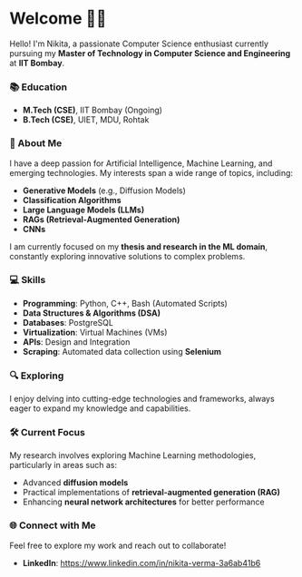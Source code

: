 # Welcome 👩‍💻 

Hello! I'm Nikita, a passionate Computer Science enthusiast currently pursuing my **Master of Technology in Computer Science and Engineering** at **IIT Bombay**.  

### 📚 Education  
- **M.Tech (CSE)**, IIT Bombay (Ongoing)  
- **B.Tech (CSE)**, UIET, MDU, Rohtak  

### 🌟 About Me  
I have a deep passion for Artificial Intelligence, Machine Learning, and emerging technologies. My interests span a wide range of topics, including:  
- **Generative Models** (e.g., Diffusion Models)  
- **Classification Algorithms**  
- **Large Language Models (LLMs)**  
- **RAGs (Retrieval-Augmented Generation)**  
- **CNNs**  

I am currently focused on my **thesis and research in the ML domain**, constantly exploring innovative solutions to complex problems.  

### 💻 Skills  
- **Programming**: Python, C++, Bash (Automated Scripts)  
- **Data Structures & Algorithms (DSA)**  
- **Databases**: PostgreSQL  
- **Virtualization**: Virtual Machines (VMs)  
- **APIs**: Design and Integration
- **Scraping**: Automated data collection using **Selenium**

### 🔍 Exploring  
I enjoy delving into cutting-edge technologies and frameworks, always eager to expand my knowledge and capabilities.  

### 🛠️ Current Focus  
My research involves exploring Machine Learning methodologies, particularly in areas such as:  
- Advanced **diffusion models**  
- Practical implementations of **retrieval-augmented generation (RAG)**  
- Enhancing **neural network architectures** for better performance  

### 🌐 Connect with Me  
Feel free to explore my work and reach out to collaborate!  

- **LinkedIn**: https://www.linkedin.com/in/nikita-verma-3a6ab41b6
  
    
